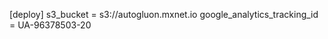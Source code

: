 

<!--
 * @version:
 * @Author:  StevenJokess https://github.com/StevenJokess
 * @Date: 2020-11-13 21:23:38
 * @LastEditors:  StevenJokess https://github.com/StevenJokess
 * @LastEditTime: 2020-11-13 21:23:39
 * @Description:
 * @TODO::
 * @Reference:https://github.com/awslabs/autogluon/pull/135/files
-->
[deploy]
s3_bucket = s3://autogluon.mxnet.io
google_analytics_tracking_id = UA-96378503-20
